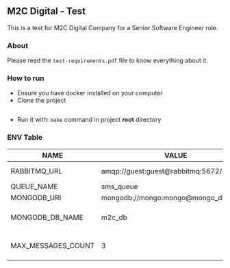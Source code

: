 ## M2C Digital - Test

This is a test for M2C Digital Company for a Senior Software Engineer role.

### About
Please read the `test-requirements.pdf` file to know everything about it.

### How to run
- Ensure you have docker installed on your computer
- Clone the project
```

```
- Run it with: `make` command in project **root** directory

### ENV Table

|NAME|VALUE|DESCRIPTION|
|---|---|---|
|RABBITMQ_URL|amqp://guest:guest@rabbitmq:5672/|RabbitMQ URI (DSN)
|QUEUE_NAME|sms_queue| Queue name
|MONGODB_URI|mongodb://mongo:mongo@mongo_db:27017| MongoDB URI
|MONGODB_DB_NAME|m2c_db| Mongo database name
|MAX_MESSAGES_COUNT|3| Max messages count